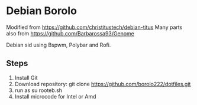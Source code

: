 # Debian Borolo

Modified from https://github.com/christitustech/debian-titus
Many parts also from https://github.com/Barbarossa93/Genome

Debian sid using Bspwm, Polybar and Rofi.

## Steps
1. Install Git
2. Download repository: git clone https://github.com/borolo222/dotfiles.git
3. run as su rooteb.sh
4. Install microcode for Intel or Amd

